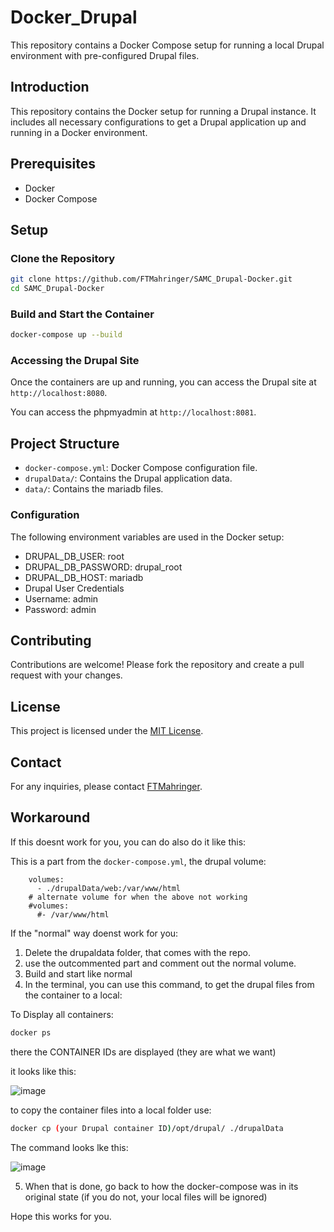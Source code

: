 # Docker_Drupal

This repository contains a Docker Compose setup for running a local Drupal environment with pre-configured Drupal files.

## Introduction
This repository contains the Docker setup for running a Drupal instance. It includes all necessary configurations to get a Drupal application up and running in a Docker environment.

## Prerequisites
- Docker
- Docker Compose

## Setup

### Clone the Repository
```sh
git clone https://github.com/FTMahringer/SAMC_Drupal-Docker.git
cd SAMC_Drupal-Docker
```

### Build and Start the Container
```sh
docker-compose up --build
```

### Accessing the Drupal Site
Once the containers are up and running, you can access the Drupal site at `http://localhost:8080`.

You can access the phpmyadmin at `http://localhost:8081`.

## Project Structure
- `docker-compose.yml`: Docker Compose configuration file.
- `drupalData/`: Contains the Drupal application data.
- `data/`: Contains the mariadb files.

### Configuration
The following environment variables are used in the Docker setup:
- DRUPAL_DB_USER: root
- DRUPAL_DB_PASSWORD: drupal_root
- DRUPAL_DB_HOST: mariadb
- Drupal User Credentials
- Username: admin
- Password: admin


## Contributing
Contributions are welcome! Please fork the repository and create a pull request with your changes.

## License
This project is licensed under the [MIT License](LICENSE).

## Contact
For any inquiries, please contact [FTMahringer](https://github.com/FTMahringer).


## Workaround

If this doesnt work for you, you can do also do it like this:

This is a part from the `docker-compose.yml`, the drupal volume:
```
    volumes:
      - ./drupalData/web:/var/www/html
    # alternate volume for when the above not working
    #volumes:
      #- /var/www/html
```
If the "normal" way doenst work for you:
1. Delete the drupaldata folder, that comes with the repo.
2. use the outcommented part and comment out the normal volume.
3. Build and start like normal
4. In the terminal, you can use this command, to get the drupal files from the container to a local:

To Display all containers:
```sh
docker ps  
```
there the CONTAINER IDs are displayed (they are what we want)

it looks like this:

![image](https://github.com/user-attachments/assets/e31b8c9b-7b62-4881-a236-d610e57c57c7)


to copy the container files into a local folder use:
```sh
docker cp (your Drupal container ID)/opt/drupal/ ./drupalData
```
The command looks lke this:

![image](https://github.com/user-attachments/assets/2d64ea6a-a4ca-4ceb-adc4-6ea210d2dfb9)

5. When that is done, go back to how the docker-compose was in its original state (if you do not, your local files will be ignored)

Hope this works for you.
